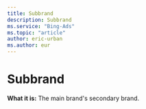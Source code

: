 ```yaml
---
title: Subbrand
description: Subbrand
ms.service: "Bing-Ads"
ms.topic: "article"
author: eric-urban
ms.author: eur
---
```


# Subbrand

**What it is:** The main brand's secondary brand.


